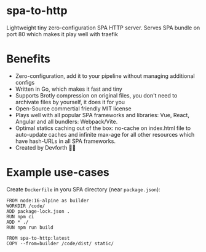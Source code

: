# spa-to-http
Lightweight tiny zero-configuration SPA HTTP server. Serves SPA bundle on port 80 which makes it play well with traefik

# Benefits

* Zero-configuration, add it to your pipeline without managing additional configs
* Written in Go, which makes it fast and tiny
* Supports Brotly compression on original files, you don't need to archivate files by yourself, it does it for you
* Open-Source commertial friendly MIT license
* Plays well with all popular SPA frameworks and libraries: Vue, React, Angular and all bundlers: Webpack/Vite.
* Optimal statics caching out of the box: no-cache on index.html file to auto-update caches and infinite max-age for all other resources which have hash-URLs in all SPA frameworks.
* Created by Devforth 💪🏼



# Example use-cases

Create `Dockerfile` in yoru SPA directory (near `package.json`):

```
FROM node:16-alpine as builder
WORKDIR /code/
ADD package-lock.json .
RUN npm ci
ADD * ./
RUN npm run build

FROM spa-to-http:latest
COPY --from=builder /code/dist/ static/
```
